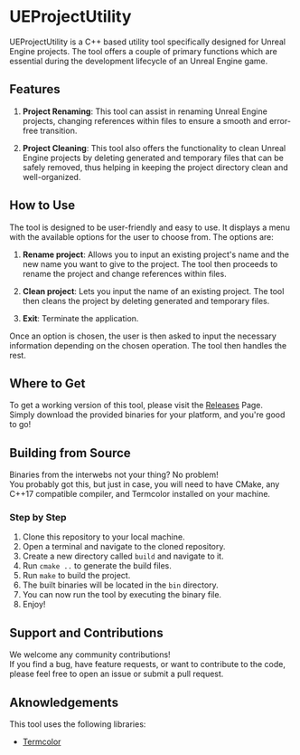 # UEProjectUtility
UEProjectUtility is a C++ based utility tool specifically designed for Unreal Engine projects. The tool offers a couple of primary functions which are essential during the development lifecycle of an Unreal Engine game.

## Features
1. **Project Renaming**: This tool can assist in renaming Unreal Engine projects, changing references within files to ensure a smooth and error-free transition.

2. **Project Cleaning**: This tool also offers the functionality to clean Unreal Engine projects by deleting generated and temporary files that can be safely removed, thus helping in keeping the project directory clean and well-organized.

## How to Use
The tool is designed to be user-friendly and easy to use. It displays a menu with the available options for the user to choose from. The options are:

1. **Rename project**: Allows you to input an existing project's name and the new name you want to give to the project. The tool then proceeds to rename the project and change references within files.

2. **Clean project**: Lets you input the name of an existing project. The tool then cleans the project by deleting generated and temporary files.

3. **Exit**: Terminate the application.

Once an option is chosen, the user is then asked to input the necessary information depending on the chosen operation. The tool then handles the rest.

## Where to Get
To get a working version of this tool, please visit the [Releases](releases) Page.  
Simply download the provided binaries for your platform, and you're good to go!

## Building from Source
Binaries from the interwebs not your thing? No problem!  
You probably got this, but just in case, you will need to have CMake, any C++17 compatible compiler, and Termcolor installed on your machine.

### Step by Step

1. Clone this repository to your local machine.
2. Open a terminal and navigate to the cloned repository.
3. Create a new directory called `build` and navigate to it.
4. Run `cmake ..` to generate the build files.
5. Run `make` to build the project.
6. The built binaries will be located in the `bin` directory.
7. You can now run the tool by executing the binary file.
8. Enjoy!

## Support and Contributions
We welcome any community contributions!  
If you find a bug, have feature requests, or want to contribute to the code, please feel free to open an issue or submit a pull request.

## Aknowledgements

This tool uses the following libraries:
- [Termcolor](https://github.com/ikalnytskyi/termcolor)